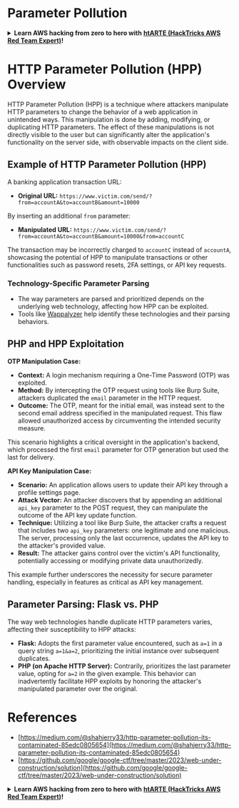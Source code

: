 # Parameter Pollution

<details>

<summary><strong>Learn AWS hacking from zero to hero with</strong> <a href="https://training.hacktricks.xyz/courses/arte"><strong>htARTE (HackTricks AWS Red Team Expert)</strong></a><strong>!</strong></summary>

Other ways to support HackTricks:

* If you want to see your **company advertised in HackTricks** or **download HackTricks in PDF** Check the [**SUBSCRIPTION PLANS**](https://github.com/sponsors/carlospolop)!
* Get the [**official PEASS & HackTricks swag**](https://peass.creator-spring.com)
* Discover [**The PEASS Family**](https://opensea.io/collection/the-peass-family), our collection of exclusive [**NFTs**](https://opensea.io/collection/the-peass-family)
* **Join the** 💬 [**Discord group**](https://discord.gg/hRep4RUj7f) or the [**telegram group**](https://t.me/peass) or **follow** me on **Twitter** 🐦 [**@carlospolopm**](https://twitter.com/carlospolopm)**.**
* **Share your hacking tricks by submitting PRs to the** [**HackTricks**](https://github.com/carlospolop/hacktricks) and [**HackTricks Cloud**](https://github.com/carlospolop/hacktricks-cloud) github repos.

</details>

# HTTP Parameter Pollution (HPP) Overview

HTTP Parameter Pollution (HPP) is a technique where attackers manipulate HTTP parameters to change the behavior of a web application in unintended ways. This manipulation is done by adding, modifying, or duplicating HTTP parameters. The effect of these manipulations is not directly visible to the user but can significantly alter the application's functionality on the server side, with observable impacts on the client side.

## Example of HTTP Parameter Pollution (HPP)

A banking application transaction URL:

- **Original URL:** `https://www.victim.com/send/?from=accountA&to=accountB&amount=10000`

By inserting an additional `from` parameter:

- **Manipulated URL:** `https://www.victim.com/send/?from=accountA&to=accountB&amount=10000&from=accountC`

The transaction may be incorrectly charged to `accountC` instead of `accountA`, showcasing the potential of HPP to manipulate transactions or other functionalities such as password resets, 2FA settings, or API key requests.

### **Technology-Specific Parameter Parsing**

- The way parameters are parsed and prioritized depends on the underlying web technology, affecting how HPP can be exploited.
- Tools like [Wappalyzer](https://addons.mozilla.org/en-US/firefox/addon/wappalyzer/) help identify these technologies and their parsing behaviors.

## PHP and HPP Exploitation

**OTP Manipulation Case:**

- **Context:** A login mechanism requiring a One-Time Password (OTP) was exploited.
- **Method:** By intercepting the OTP request using tools like Burp Suite, attackers duplicated the `email` parameter in the HTTP request.
- **Outcome:** The OTP, meant for the initial email, was instead sent to the second email address specified in the manipulated request. This flaw allowed unauthorized access by circumventing the intended security measure.

This scenario highlights a critical oversight in the application's backend, which processed the first `email` parameter for OTP generation but used the last for delivery.

**API Key Manipulation Case:**

- **Scenario:** An application allows users to update their API key through a profile settings page.
- **Attack Vector:** An attacker discovers that by appending an additional `api_key` parameter to the POST request, they can manipulate the outcome of the API key update function.
- **Technique:** Utilizing a tool like Burp Suite, the attacker crafts a request that includes two `api_key` parameters: one legitimate and one malicious. The server, processing only the last occurrence, updates the API key to the attacker's provided value.
- **Result:** The attacker gains control over the victim's API functionality, potentially accessing or modifying private data unauthorizedly.

This example further underscores the necessity for secure parameter handling, especially in features as critical as API key management.

## Parameter Parsing: Flask vs. PHP

The way web technologies handle duplicate HTTP parameters varies, affecting their susceptibility to HPP attacks:

- **Flask:** Adopts the first parameter value encountered, such as `a=1` in a query string `a=1&a=2`, prioritizing the initial instance over subsequent duplicates.
- **PHP (on Apache HTTP Server):** Contrarily, prioritizes the last parameter value, opting for `a=2` in the given example. This behavior can inadvertently facilitate HPP exploits by honoring the attacker's manipulated parameter over the original.

# References
* [https://medium.com/@shahjerry33/http-parameter-pollution-its-contaminated-85edc0805654](https://medium.com/@shahjerry33/http-parameter-pollution-its-contaminated-85edc0805654)
* [https://github.com/google/google-ctf/tree/master/2023/web-under-construction/solution](https://github.com/google/google-ctf/tree/master/2023/web-under-construction/solution)

<details>

<summary><strong>Learn AWS hacking from zero to hero with</strong> <a href="https://training.hacktricks.xyz/courses/arte"><strong>htARTE (HackTricks AWS Red Team Expert)</strong></a><strong>!</strong></summary>

Other ways to support HackTricks:

* If you want to see your **company advertised in HackTricks** or **download HackTricks in PDF** Check the [**SUBSCRIPTION PLANS**](https://github.com/sponsors/carlospolop)!
* Get the [**official PEASS & HackTricks swag**](https://peass.creator-spring.com)
* Discover [**The PEASS Family**](https://opensea.io/collection/the-peass-family), our collection of exclusive [**NFTs**](https://opensea.io/collection/the-peass-family)
* **Join the** 💬 [**Discord group**](https://discord.gg/hRep4RUj7f) or the [**telegram group**](https://t.me/peass) or **follow** me on **Twitter** 🐦 [**@carlospolopm**](https://twitter.com/carlospolopm)**.**
* **Share your hacking tricks by submitting PRs to the** [**HackTricks**](https://github.com/carlospolop/hacktricks) and [**HackTricks Cloud**](https://github.com/carlospolop/hacktricks-cloud) github repos.

</details>
